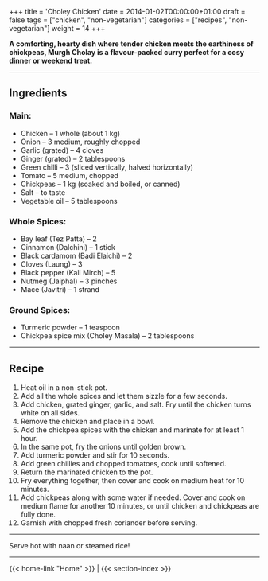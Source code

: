 +++
title = 'Choley Chicken'
date = 2014-01-02T00:00:00+01:00
draft = false
tags = ["chicken", "non-vegetarian"]
categories = ["recipes", "non-vegetarian"]
weight = 14
+++

**A comforting, hearty dish where tender chicken meets the earthiness of chickpeas, Murgh Cholay is a flavour-packed curry perfect for a cosy dinner or weekend treat.**

---

## Ingredients

### Main:
- Chicken – 1 whole (about 1 kg)  
- Onion – 3 medium, roughly chopped  
- Garlic (grated) – 4 cloves  
- Ginger (grated) – 2 tablespoons  
- Green chilli – 3 (sliced vertically, halved horizontally)  
- Tomato – 5 medium, chopped  
- Chickpeas – 1 kg (soaked and boiled, or canned)  
- Salt – to taste  
- Vegetable oil – 5 tablespoons  

### Whole Spices:
- Bay leaf (Tez Patta) – 2  
- Cinnamon (Dalchini) – 1 stick  
- Black cardamom (Badi Elaichi) – 2  
- Cloves (Laung) – 3  
- Black pepper (Kali Mirch) – 5  
- Nutmeg (Jaiphal) – 3 pinches  
- Mace (Javitri) – 1 strand  

### Ground Spices:
- Turmeric powder – 1 teaspoon  
- Chickpea spice mix (Choley Masala) – 2 tablespoons  

---

## Recipe

1. Heat oil in a non-stick pot.  
2. Add all the whole spices and let them sizzle for a few seconds.  
3. Add chicken, grated ginger, garlic, and salt. Fry until the chicken turns white on all sides.  
4. Remove the chicken and place in a bowl.  
5. Add the chickpea spices with the chicken and marinate for at least 1 hour.  
6. In the same pot, fry the onions until golden brown.  
7. Add turmeric powder and stir for 10 seconds.  
8. Add green chillies and chopped tomatoes, cook until softened.  
9. Return the marinated chicken to the pot.  
10. Fry everything together, then cover and cook on medium heat for 10 minutes.  
11. Add chickpeas along with some water if needed. Cover and cook on medium flame for another 10 minutes, or until chicken and chickpeas are fully done.  
12. Garnish with chopped fresh coriander before serving.

---

Serve hot with naan or steamed rice!

---
{{< home-link "Home" >}} | {{< section-index >}}